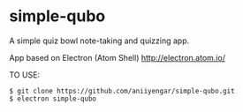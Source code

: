 # simple-qubo
A simple quiz bowl note-taking and quizzing app.

App based on Electron (Atom Shell) http://electron.atom.io/

TO USE:
```
$ git clone https://github.com/aniiyengar/simple-qubo.git
$ electron simple-qubo
```
